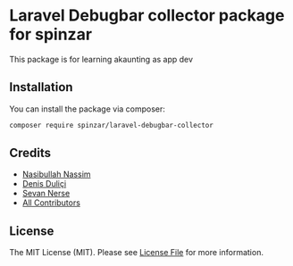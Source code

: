# Laravel Debugbar collector package for spinzar

This package is for  learning akaunting as app dev

## Installation

You can install the package via composer:

```bash
composer require spinzar/laravel-debugbar-collector
```

## Credits

- [Nasibullah Nassim](https://github.com/spinzar)
- [Denis Duliçi](https://github.com/denisdulici)
- [Sevan Nerse](https://github.com/sevannerse)
- [All Contributors](../../contributors)

## License

The MIT License (MIT). Please see [License File](LICENSE.md) for more information.
